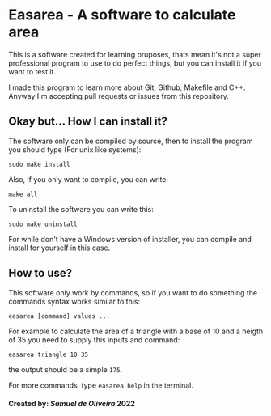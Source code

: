 # Easarea - A software to calculate area

This is a software created for learning pruposes, thats mean it's not
a super professional program to use to do perfect things, but you can
install it if you want to test it.

I made this program to learn more about Git, Github, Makefile and C++.
Anyway I'm accepting pull requests or issues from this repository.

## Okay but... How I can install it?
The software only can be compiled by source, then to install the program
you should type (For unix like systems):

	sudo make install

Also, if you only want to compile, you can write:

	make all

To uninstall the software you can write this:

	sudo make uninstall

For while don't have a Windows version of installer, you can compile
and install for yourself in this case.

## How to use?

This software only work by commands, so if you want to do something the
commands syntax works similar to this:

	easarea [command] values ...

For example to calculate the area of a triangle with a base of 10 and
a heigth of 35 you need to supply this inputs and command:

	easarea triangle 10 35

the output should be a simple `175`.

For more commands, type `easarea help` in the terminal.

#### Created by: *Samuel de Oliveira* 2022
